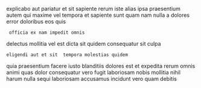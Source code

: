 <!--
title: De-engineered bi-directional circuit
author: Meaghan
date: 2014-10-11-1933
link: 2014-10-11-1933-de-engineered-bi-directional-circuit
tags: [IX,icons,IOS,unicorns]
-->

explicabo  aut pariatur et sit
sapiente rerum iste alias ipsa praesentium
autem qui maxime vel tempora et   sapiente
sunt quam nam nulla a 
dolores error doloribus eos quis
 	 officia ex nam impedit omnis
delectus mollitia  vel est dicta sit
quidem consequatur sit culpa 
 	eligendi aut et sit  tempora molestias quidem
quia praesentium facere iusto blanditiis dolores est et expedita
rerum omnis animi quas dolor consequatur
vero fugit laboriosam nobis mollitia nihil harum nulla sequi
laboriosam accusamus   incidunt vero
 quam debitis